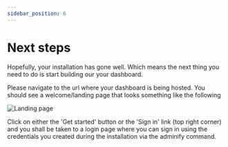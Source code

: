 ```yaml
---
sidebar_position: 6
---
```


# Next steps

Hopefully, your installation has gone well. Which means the next thing you need to do is start building our your dashboard.

Please navigate to the url where your dashboard is being hosted. You should see a welcome/landing page that looks something like the following

![Landing page](/img/screenshots/landing.png)

Click on either the 'Get started' button or the 'Sign in' link (top right corner) and you shall be taken to a login page where you can sign in using the credentials you created during the installation via the adminify command.
